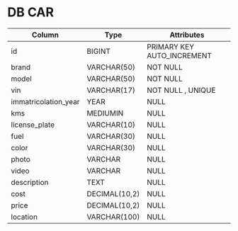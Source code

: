 # DB CAR

| Column               | Type          | Attributes                 |
| -------------------- | ------------- | -------------------------- |
| id                   | BIGINT        | PRIMARY KEY AUTO_INCREMENT |
| brand                | VARCHAR(50)   | NOT NULL                   |
| model                | VARCHAR(50)   | NOT NULL                   |
| vin                  | VARCHAR(17)   | NOT NULL , UNIQUE          |
| immatricolation_year | YEAR          | NULL                       |
| kms                  | MEDIUMIN      | NULL                       |
| license_plate        | VARCHAR(10)   | NULL                       |
| fuel                 | VARCHAR(30)   | NULL                       |
| color                | VARCHAR(30)   | NULL                       |
| photo                | VARCHAR       | NULL                       |
| video                | VARCHAR       | NULL                       |
| description          | TEXT          | NULL                       |
| cost                 | DECIMAL(10,2) | NULL                       |
| price                | DECIMAL(10,2) | NULL                       |
| location             | VARCHAR(100)  | NULL                       |
